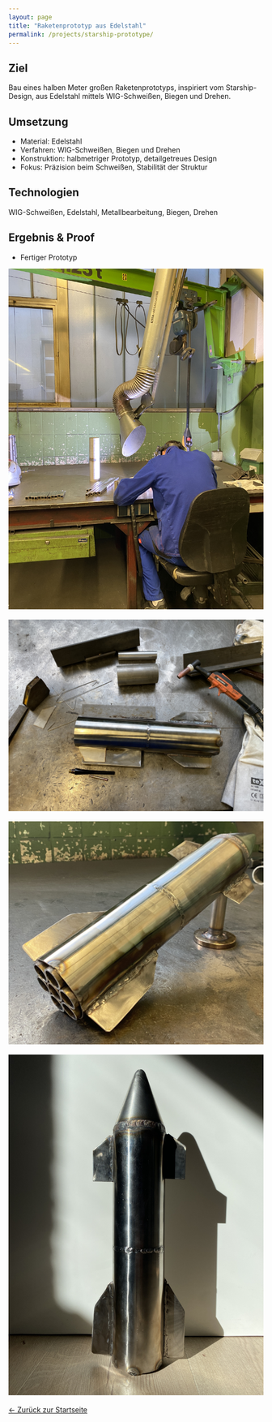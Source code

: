 ```yaml
---
layout: page
title: "Raketenprototyp aus Edelstahl"
permalink: /projects/starship-prototype/
---
```


## Ziel
Bau eines halben Meter großen Raketenprototyps, inspiriert vom Starship-Design, aus Edelstahl mittels WIG-Schweißen, Biegen und Drehen.

## Umsetzung
- Material: Edelstahl
- Verfahren: WIG-Schweißen, Biegen und Drehen
- Konstruktion: halbmetriger Prototyp, detailgetreues Design
- Fokus: Präzision beim Schweißen, Stabilität der Struktur

## Technologien
WIG-Schweißen, Edelstahl, Metallbearbeitung, Biegen, Drehen

## Ergebnis & Proof
- Fertiger Prototyp

![Github-Overview](/assets/images/picture_welding.JPG)
<br><br>
![Github-Overview](/assets/images/picture_halfdone.jpg)
<br><br>
![Github-Overview](/assets/images/picture_starship_3.jpg)
<br><br>
![Github-Overview](/assets/images/picture_starship_4.JPG)
<br><br>
[← Zurück zur Startseite](/)
